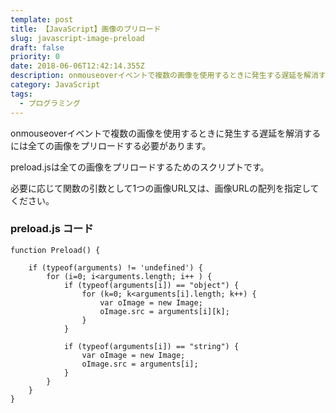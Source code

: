 ```yaml
---
template: post
title: 【JavaScript】画像のプリロード
slug: javascript-image-preload
draft: false
priority: 0
date: 2018-06-06T12:42:14.355Z
description: onmouseoverイベントで複数の画像を使用するときに発生する遅延を解消する方法
category: JavaScript
tags:
  - プログラミング
---
```

onmouseoverイベントで複数の画像を使用するときに発生する遅延を解消するには全ての画像をプリロードする必要があります。

preload.jsは全ての画像をプリロードするためのスクリプトです。

必要に応じて関数の引数として1つの画像URL又は、画像URLの配列を指定してください。

<!--StartFragment-->

### preload.js  コード

```
function Preload() {

	if (typeof(arguments) != 'undefined') {
		for (i=0; i<arguments.length; i++ ) {
			if (typeof(arguments[i]) == "object") {
				for (k=0; k<arguments[i].length; k++) {
					var oImage = new Image;
					oImage.src = arguments[i][k];
				}
			}
 
			if (typeof(arguments[i]) == "string") {
				var oImage = new Image;
				oImage.src = arguments[i];
			}
		}
	}
}
```

<!--EndFragment-->